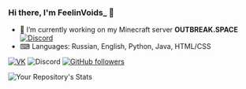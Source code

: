### Hi there, I'm FeelinVoids_ 👋

- 🔭 I’m currently working on my Minecraft server **OUTBREAK.SPACE** [![Discord](https://img.shields.io/discord/767405329549885440.svg?label=&logo=discord&logoColor=ffffff&color=7389D8&labelColor=6A7EC2)](https://discord.gg/fhgkRff)
- ⌨ Languages: Russian, English, Python, Java, HTML/CSS

[![VK](https://img.shields.io/static/v1?message=VK&label=&logo=vk&logoColor=2787F5&color=ffffff&labelColor=ffffff)](https://vk.com/feelinvoids)
![Discord](https://img.shields.io/static/v1?message=FeelinVoids_%237455&label=&logo=discord&logoColor=ffffff&color=7389D8&labelColor=6A7EC2)
[![GitHub followers](https://img.shields.io/github/followers/FeelinVoids.svg?style=social&label=Follow&maxAge=2592000)](https://github.com/FeelinVoids?tab=followers)

![Your Repository's Stats](https://github-readme-stats.vercel.app/api?username=FeelinVoids&show_icons=true)
